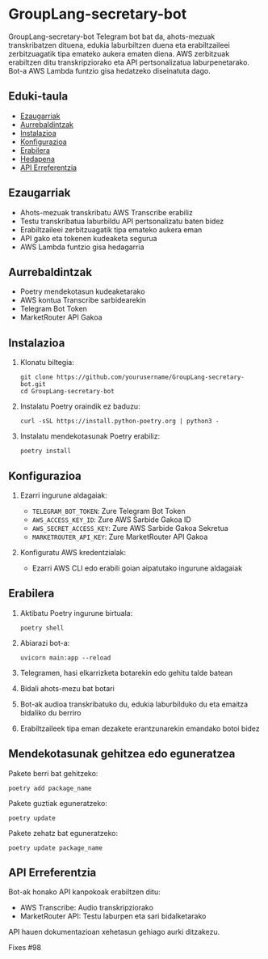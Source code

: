 # GroupLang-secretary-bot

GroupLang-secretary-bot Telegram bot bat da, ahots-mezuak transkribatzen dituena, edukia laburbiltzen duena eta erabiltzaileei zerbitzuagatik tipa emateko aukera ematen diena. AWS zerbitzuak erabiltzen ditu transkripziorako eta API pertsonalizatua laburpenetarako. Bot-a AWS Lambda funtzio gisa hedatzeko diseinatuta dago.

## Eduki-taula

- [Ezaugarriak](#ezaugarriak)
- [Aurrebaldintzak](#aurrebaldintzak)
- [Instalazioa](#instalazioa)
- [Konfigurazioa](#konfigurazioa)
- [Erabilera](#erabilera)
- [Hedapena](#hedapena)
- [API Erreferentzia](#api-erreferentzia)

## Ezaugarriak

- Ahots-mezuak transkribatu AWS Transcribe erabiliz
- Testu transkribatua laburbildu API pertsonalizatu baten bidez
- Erabiltzaileei zerbitzuagatik tipa emateko aukera eman
- API gako eta tokenen kudeaketa segurua
- AWS Lambda funtzio gisa hedagarria

## Aurrebaldintzak

- Poetry mendekotasun kudeaketarako
- AWS kontua Transcribe sarbidearekin
- Telegram Bot Token
- MarketRouter API Gakoa

## Instalazioa

1. Klonatu biltegia:
   ```
   git clone https://github.com/yourusername/GroupLang-secretary-bot.git
   cd GroupLang-secretary-bot
   ```

2. Instalatu Poetry oraindik ez baduzu:
   ```
   curl -sSL https://install.python-poetry.org | python3 -
   ```

3. Instalatu mendekotasunak Poetry erabiliz:
   ```
   poetry install
   ```

## Konfigurazioa

1. Ezarri ingurune aldagaiak:
   - `TELEGRAM_BOT_TOKEN`: Zure Telegram Bot Token
   - `AWS_ACCESS_KEY_ID`: Zure AWS Sarbide Gakoa ID
   - `AWS_SECRET_ACCESS_KEY`: Zure AWS Sarbide Gakoa Sekretua
   - `MARKETROUTER_API_KEY`: Zure MarketRouter API Gakoa

2. Konfiguratu AWS kredentzialak:
   - Ezarri AWS CLI edo erabili goian aipatutako ingurune aldagaiak

## Erabilera

1. Aktibatu Poetry ingurune birtuala:
   ```
   poetry shell
   ```

2. Abiarazi bot-a:
   ```
   uvicorn main:app --reload
   ```

3. Telegramen, hasi elkarrizketa botarekin edo gehitu talde batean

4. Bidali ahots-mezu bat botari

5. Bot-ak audioa transkribatuko du, edukia laburbilduko du eta emaitza bidaliko du berriro

6. Erabiltzaileek tipa eman dezakete erantzunarekin emandako botoi bidez

## Mendekotasunak gehitzea edo eguneratzea

Pakete berri bat gehitzeko:
```
poetry add package_name
```

Pakete guztiak eguneratzeko:
```
poetry update
```

Pakete zehatz bat eguneratzeko:
```
poetry update package_name
```

## API Erreferentzia

Bot-ak honako API kanpokoak erabiltzen ditu:

- AWS Transcribe: Audio transkripziorako
- MarketRouter API: Testu laburpen eta sari bidalketarako

API hauen dokumentazioan xehetasun gehiago aurki ditzakezu.

Fixes #98
